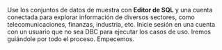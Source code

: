 Use los conjuntos de datos de muestra con **Editor de SQL** y una cuenta conectada para explorar información de diversos sectores, como telecomunicaciones, finanzas, industria, etc. Inicie sesión en una cuenta con un usuario que no sea DBC para ejecutar los casos de uso. Iremos guiándole por todo el proceso. Empecemos.
